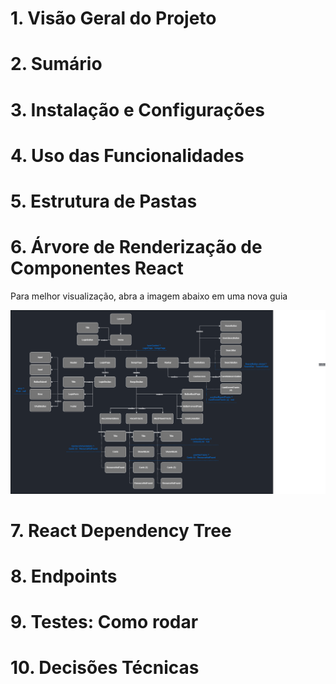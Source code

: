 # 1. Visão Geral do Projeto

# 2. Sumário

# 3. Instalação e Configurações 

# 4. Uso das Funcionalidades

# 5. Estrutura de Pastas

# 6. Árvore de Renderização de Componentes React
Para melhor visualização, abra a imagem abaixo em uma nova guia

![Árvore de Renderização React Dunder Mifflin Playlists](./RenderTreeDunderMifflin.drawio.png)

# 7. React Dependency Tree

# 8. Endpoints

# 9. Testes: Como rodar

# 10. Decisões Técnicas 
